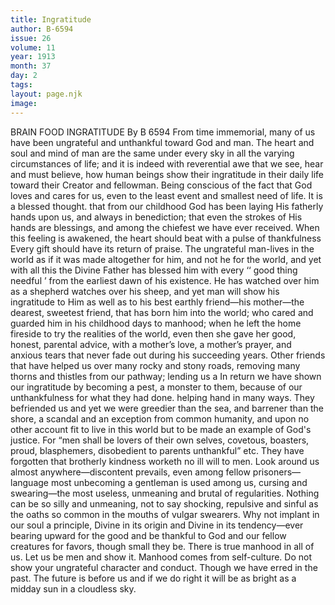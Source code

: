 ```yaml
---
title: Ingratitude
author: B-6594
issue: 26
volume: 11
year: 1913
month: 37
day: 2
tags:
layout: page.njk
image:
---
```

BRAIN FOOD    INGRATITUDE    By B 6594    From time immemorial, many of us have been ungrateful and unthankful toward God and man. The heart and soul and mind of man are the same under every sky in all the varying circumstances of life; and it is indeed with reverential awe that we see, hear and must believe, how human beings show their ingratitude in their daily life toward their Creator and fellowman. Being conscious of the fact that God loves and cares for us, even to the least event and smallest need of life. It is a blessed thought. that from our childhood God has been laying His fatherly hands upon us, and always in benediction; that even the strokes of His hands are blessings, and among the chiefest we have ever received. When this feeling is awakened, the heart should beat with a pulse of thankfulness Every gift should have its return of praise.    The ungrateful man-lives in the world as if it was made altogether for him, and not he for the world, and yet with all this the Divine Father has blessed him with every ‘‘ good thing needful ’ from the earliest dawn of his existence. He has watched over him as a shepherd watches over his sheep, and yet man will show his ingratitude to Him as well as to his best earthly friend—his mother—the dearest, sweetest friend, that has born him into the world; who cared and guarded him in his childhood days to manhood; when he left the home fireside to try the realities of the world, even then she gave her good, honest, parental advice, with a mother’s love, a mother’s prayer, and anxious tears that never fade out during his succeeding years. Other friends that have helped us over many rocky and stony roads, removing many thorns and thistles from our pathway; lending us a In return we have shown our ingratitude by becoming a pest, a monster to them, because of our unthankfulness for what they had done. helping hand in many ways. They befriended us and yet we were greedier than the sea, and barrener than the shore, a scandal and an exception from common humanity, and upon no other account fit to live in this world but to be made an example of God's justice. For “men shall be lovers of their own selves, covetous, boasters, proud, blasphemers, disobedient to parents unthankful” etc. They have forgotten that brotherly kindness worketh no ill will to men. Look around us almost anywhere—discontent prevails, even among fellow prisoners—language most unbecoming a gentleman is used among us, cursing and swearing—the most useless, unmeaning and brutal of regularities. Nothing can be so silly and unmeaning, not to say shocking, repulsive and sinful as the oaths so common in the mouths of vulgar swearers.    Why not implant in our soul a principle, Divine in its origin and Divine in its tendency—ever bearing upward for the good and be thankful to God and our fellow creatures for favors, though small they be.    There is true manhood in all of us. Let us be men and show it. Manhood comes from self-culture. Do not show your ungrateful character and conduct. Though we have erred in the past. The future is before us and if we do right it will be as bright as a midday sun in a cloudless sky. 

